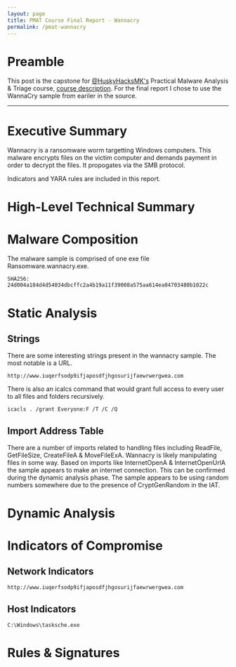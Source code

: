 ```yaml
---
layout: page
title: PMAT Course Final Report - Wannacry
permalink: /pmat-wannacry
---
```


# Preamble
This post is the capstone for [@HuskyHacksMK's](https://twitter.com/HuskyHacksMK) Practical Malware Analysis & Triage course, [course description](https://academy.tcm-sec.com/p/practical-malware-analysis-triage). For the final report I chose to use the WannaCry sample from eariler in the source.

---

# Executive Summary
Wannacry is a ransomware worm targetting Windows computers. This malware encrypts files on the victim computer and demands payment in order to decrypt the files. It propogates via the SMB protocol.

Indicators and YARA rules are included in this report.

# High-Level Technical Summary 


# Malware Composition
The malware sample is comprised of one exe file Ransomware.wannacry.exe.

`SHA256: 24d004a104d4d54034dbcffc2a4b19a11f39008a575aa614ea04703480b1022c`

# Static Analysis

## Strings
There are some interesting strings present in the wannacry sample. The most notable is a URL.

`http://www.iuqerfsodp9ifjaposdfjhgosurijfaewrwergwea.com`

There is also an icalcs command that would grant full access to every user to all files and folders recursively.

`icacls . /grant Everyone:F /T /C /Q`

## Import Address Table
There are a number of imports related to handling files including ReadFile, GetFileSize, CreateFileA & MoveFileExA. Wannacry is likely manipulating files in some way.
Based on imports like InternetOpenA & InternetOpenUrlA the sample appears to make an internet connection. This can be confirmed during the dynamic analysis phase.
The sample appears to be using random numbers somewhere due to the presence of CryptGenRandom in the IAT.

# Dynamic Analysis


# Indicators of Compromise

## Network Indicators
`http://www.iuqerfsodp9ifjaposdfjhgosurijfaewrwergwea.com`

## Host Indicators
`C:\Windows\tasksche.exe`

# Rules & Signatures
